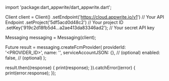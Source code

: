 import 'package:dart_appwrite/dart_appwrite.dart';

Client client = Client()
  .setEndpoint('https://cloud.appwrite.io/v1') // Your API Endpoint
  .setProject('5df5acd0d48c2') // Your project ID
  .setKey('919c2d18fb5d4...a2ae413da83346ad2'); // Your secret API key

Messaging messaging = Messaging(client);

Future result = messaging.createFcmProvider(
  providerId: '<PROVIDER_ID>',
  name: '<NAME>',
  serviceAccountJSON: {}, // (optional)
  enabled: false, // (optional)
);

result.then((response) {
  print(response);
}).catchError((error) {
  print(error.response);
});
